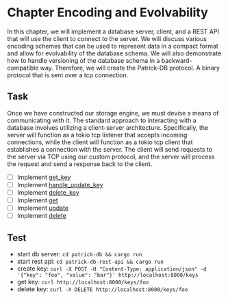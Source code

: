 # Chapter Encoding and Evolvability
In this chapter, we will implement a database server, client, and a REST API that
will use the client to connect to the server. We will discuss various encoding schemes
that can be used to represent data in a compact format and allow for evolvability
of the database schema. We will also demonstrate how to handle versioning of the
database schema in a backward-compatible way. Therefore, we will create the Patrick-DB protocol.
A binary protocol that is sent over a tcp connection.

## Task
Once we have constructed our storage engine, we must devise a means of communicating with it. 
The standard approach to interacting with a database involves utilizing a client-server 
architecture. Specifically, the server will function as a tokio tcp listener that accepts 
incoming connections, while the client will function as a tokio tcp client that establishes 
a connection with the server. The client will send requests to the server via TCP using our 
custom protocol, and the server will process the request and send a response back to the client.
- [ ] Implement [get_key](patrick-db/src/server.rs)
- [ ] Implement [handle_update_key](patrick-db/src/server.rs)
- [ ] Implement [delete_key](patrick-db/src/server.rs)
- [ ] Implement [get](patrick-db-client/src/lib.rs)
- [ ] Implement [update](patrick-db-client/src/lib.rs)
- [ ] Implement [delete](patrick-db-client/src/lib.rs)

## Test
- start db server: `cd patrick-db && cargo run`
- start rest api: `cd patrick-db-rest-api && cargo run`
- create key: `curl -X POST -H "Content-Type: application/json" -d '{"key": "foo", "value": "bar"}' http://localhost:8000/keys`
- get key: `curl http://localhost:8000/keys/foo`
- delete key: `curl -X DELETE http://localhost:8000/keys/foo`